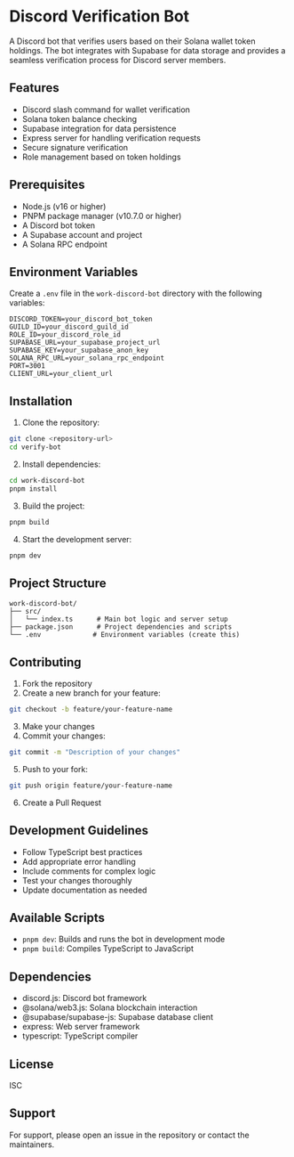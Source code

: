 # Discord Verification Bot

A Discord bot that verifies users based on their Solana wallet token holdings. The bot integrates with Supabase for data storage and provides a seamless verification process for Discord server members.

## Features

- Discord slash command for wallet verification
- Solana token balance checking
- Supabase integration for data persistence
- Express server for handling verification requests
- Secure signature verification
- Role management based on token holdings

## Prerequisites

- Node.js (v16 or higher)
- PNPM package manager (v10.7.0 or higher)
- A Discord bot token
- A Supabase account and project
- A Solana RPC endpoint

## Environment Variables

Create a `.env` file in the `work-discord-bot` directory with the following variables:

```env
DISCORD_TOKEN=your_discord_bot_token
GUILD_ID=your_discord_guild_id
ROLE_ID=your_discord_role_id
SUPABASE_URL=your_supabase_project_url
SUPABASE_KEY=your_supabase_anon_key
SOLANA_RPC_URL=your_solana_rpc_endpoint
PORT=3001
CLIENT_URL=your_client_url
```

## Installation

1. Clone the repository:
```bash
git clone <repository-url>
cd verify-bot
```

2. Install dependencies:
```bash
cd work-discord-bot
pnpm install
```

3. Build the project:
```bash
pnpm build
```

4. Start the development server:
```bash
pnpm dev
```

## Project Structure

```
work-discord-bot/
├── src/
│   └── index.ts      # Main bot logic and server setup
├── package.json      # Project dependencies and scripts
└── .env             # Environment variables (create this)
```

## Contributing

1. Fork the repository
2. Create a new branch for your feature:
```bash
git checkout -b feature/your-feature-name
```
3. Make your changes
4. Commit your changes:
```bash
git commit -m "Description of your changes"
```
5. Push to your fork:
```bash
git push origin feature/your-feature-name
```
6. Create a Pull Request

## Development Guidelines

- Follow TypeScript best practices
- Add appropriate error handling
- Include comments for complex logic
- Test your changes thoroughly
- Update documentation as needed

## Available Scripts

- `pnpm dev`: Builds and runs the bot in development mode
- `pnpm build`: Compiles TypeScript to JavaScript

## Dependencies

- discord.js: Discord bot framework
- @solana/web3.js: Solana blockchain interaction
- @supabase/supabase-js: Supabase database client
- express: Web server framework
- typescript: TypeScript compiler

## License

ISC

## Support

For support, please open an issue in the repository or contact the maintainers.
